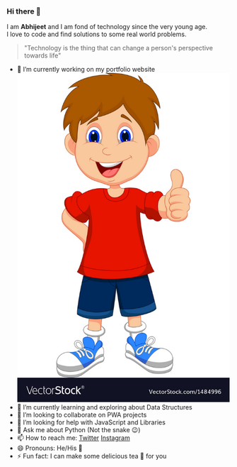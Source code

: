 ### Hi there 👋
I am __Abhijeet__ and I am fond of technology since the very young age. <br>
I love to code and find solutions to some real world problems.

> "Technology is the thing that can change 
> a person's perspective towards life"


- 🔭 I’m currently working on my portfolio website                                                        ![cartoon](/github.png)
- 🌱 I’m currently learning and exploring about Data Structures
- 👯 I’m looking to collaborate on PWA projects
- 🤔 I’m looking for help with JavaScript and Libraries
- 💬 Ask me about Python (Not the snake :wink:)
- 📫 How to reach me: [Twitter](https://twitter.com/coderAbhii) [Instagram](https://instagram.com/they_call_me_abhii)
- 😄 Pronouns: He/His :boy:
- ⚡ Fun fact: I can make some delicious tea :tea: for you
